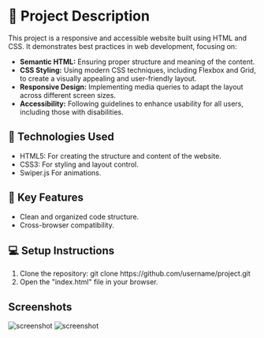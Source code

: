 # 📄 Project Description

<p>This project is a responsive and accessible website built using HTML and CSS. It demonstrates best practices in web development, focusing on:</p>
<ul>
  <li><b>Semantic HTML:</b> Ensuring proper structure and meaning of the content.</li>
  <li><b>CSS Styling:</b> Using modern CSS techniques, including Flexbox and Grid, to create a visually appealing and user-friendly layout.</li>
  <li><b>Responsive Design:</b> Implementing media queries to adapt the layout across different screen sizes.</li>
  <li><b>Accessibility:</b> Following guidelines to enhance usability for all users, including those with disabilities.</li>
</ul>

## 🔧 Technologies Used

<ul>
  <li>HTML5: For creating the structure and content of the website.</li>
  <li>CSS3: For styling and layout control.</li>
  <li>Swiper.js For animations.</li>
</ul>

## 🌟 Key Features

<ul>
  <li>Clean and organized code structure.</li>
  <li>Cross-browser compatibility.</li>
</ul>

## 💻 Setup Instructions

<ol>
  <li>Clone the repository: git clone https://github.com/username/project.git
</li>
  <li>Open the "index.html" file in your browser.</li>
</ol>

## Screenshots

<img src="img/screencapture1.png" alt="screenshot">
<img src="img/screencapture2.png" alt="screenshot">
